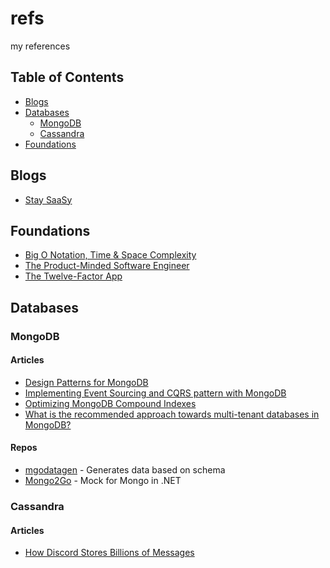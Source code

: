 # refs
my references

## Table of Contents

- [Blogs](#blogs)
- [Databases](#databases)
  - [MongoDB](#mongodb)
  - [Cassandra](#cassandra)
- [Foundations](#foundations)


## Blogs

- [Stay SaaSy](https://staysaasy.com/)

## Foundations

- [Big O Notation, Time & Space Complexity](https://dev.to/ethanmgustafson/big-o-notation-time-space-complexity-44l9)
- [The Product-Minded Software Engineer](https://blog.pragmaticengineer.com/the-product-minded-engineer/)
- [The Twelve-Factor App](https://12factor.net/)

## Databases

### MongoDB

#### Articles

- [Design Patterns for MongoDB](https://towardsdatascience.com/design-patterns-for-mongodb-894767315905)
- [Implementing Event Sourcing and CQRS pattern with MongoDB](https://blog.insiderattack.net/implementing-event-sourcing-and-cqrs-pattern-with-mongodb-66991e7b72be)
- [Optimizing MongoDB Compound Indexes](https://emptysqua.re/blog/optimizing-mongodb-compound-indexes)
- [What is the recommended approach towards multi-tenant databases in MongoDB?](https://stackoverflow.com/questions/2748825/what-is-the-recommended-approach-towards-multi-tenant-databases-in-mongodb)

#### Repos

- [mgodatagen](https://github.com/feliixx/mgodatagen) - Generates data based on schema
- [Mongo2Go](https://github.com/Mongo2Go/Mongo2Go) - Mock for Mongo in .NET

### Cassandra

#### Articles
- [How Discord Stores Billions of Messages](https://blog.discord.com/how-discord-stores-billions-of-messages-7fa6ec7ee4c7?gi=bd634e158b9e)
